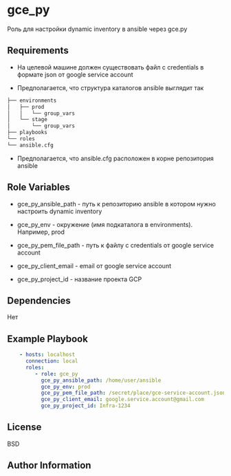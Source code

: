gce_py
=========

Роль для настройки dynamic inventory в ansible через gce.py

Requirements
------------

- На целевой машине должен существовать файл с credentials в формате json от google service account

- Предполагается, что структура каталогов ansible выглядит так

```bash
├── environments
│   ├── prod
│   │   └── group_vars
│   └── stage
│       └── group_vars
├── playbooks
└── roles
└── ansible.cfg
```

- Предполагается, что ansible.cfg расположен в корне репозитория ansible

Role Variables
--------------

- gce_py_ansible_path - путь к репозиторию ansible в котором нужно настроить dynamic inventory

- gce_py_env - окружение (имя подкаталога в environments). Например, prod

- gce_py_pem_file_path - путь к файлу с credentials от google service account

- gce_py_client_email - email от google service account

- gce_py_project_id - название проекта GCP

Dependencies
------------

Нет

Example Playbook
----------------

```yaml
    - hosts: localhost
      connection: local
      roles:
         - role: gce_py
           gce_py_ansible_path: /home/user/ansible
           gce_py_env: prod
           gce_py_pem_file_path: /secret/place/gce-service-account.json
           gce_py_client_email: google.service.account@gmail.com
           gce_py_project_id: Infra-1234
```

License
-------

BSD

Author Information
------------------

